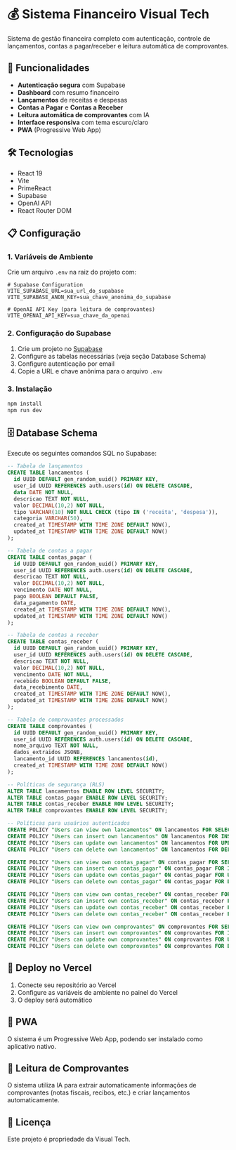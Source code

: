 # 💰 Sistema Financeiro Visual Tech

Sistema de gestão financeira completo com autenticação, controle de lançamentos, contas a pagar/receber e leitura automática de comprovantes.

## 🚀 Funcionalidades

- **Autenticação segura** com Supabase
- **Dashboard** com resumo financeiro
- **Lançamentos** de receitas e despesas
- **Contas a Pagar** e **Contas a Receber**
- **Leitura automática de comprovantes** com IA
- **Interface responsiva** com tema escuro/claro
- **PWA** (Progressive Web App)

## 🛠️ Tecnologias

- React 19
- Vite
- PrimeReact
- Supabase
- OpenAI API
- React Router DOM

## 📋 Configuração

### 1. Variáveis de Ambiente

Crie um arquivo `.env` na raiz do projeto com:

```env
# Supabase Configuration
VITE_SUPABASE_URL=sua_url_do_supabase
VITE_SUPABASE_ANON_KEY=sua_chave_anonima_do_supabase

# OpenAI API Key (para leitura de comprovantes)
VITE_OPENAI_API_KEY=sua_chave_da_openai
```

### 2. Configuração do Supabase

1. Crie um projeto no [Supabase](https://supabase.com)
2. Configure as tabelas necessárias (veja seção Database Schema)
3. Configure autenticação por email
4. Copie a URL e chave anônima para o arquivo `.env`

### 3. Instalação

```bash
npm install
npm run dev
```

## 🗄️ Database Schema

Execute os seguintes comandos SQL no Supabase:

```sql
-- Tabela de lançamentos
CREATE TABLE lancamentos (
  id UUID DEFAULT gen_random_uuid() PRIMARY KEY,
  user_id UUID REFERENCES auth.users(id) ON DELETE CASCADE,
  data DATE NOT NULL,
  descricao TEXT NOT NULL,
  valor DECIMAL(10,2) NOT NULL,
  tipo VARCHAR(10) NOT NULL CHECK (tipo IN ('receita', 'despesa')),
  categoria VARCHAR(50),
  created_at TIMESTAMP WITH TIME ZONE DEFAULT NOW(),
  updated_at TIMESTAMP WITH TIME ZONE DEFAULT NOW()
);

-- Tabela de contas a pagar
CREATE TABLE contas_pagar (
  id UUID DEFAULT gen_random_uuid() PRIMARY KEY,
  user_id UUID REFERENCES auth.users(id) ON DELETE CASCADE,
  descricao TEXT NOT NULL,
  valor DECIMAL(10,2) NOT NULL,
  vencimento DATE NOT NULL,
  pago BOOLEAN DEFAULT FALSE,
  data_pagamento DATE,
  created_at TIMESTAMP WITH TIME ZONE DEFAULT NOW(),
  updated_at TIMESTAMP WITH TIME ZONE DEFAULT NOW()
);

-- Tabela de contas a receber
CREATE TABLE contas_receber (
  id UUID DEFAULT gen_random_uuid() PRIMARY KEY,
  user_id UUID REFERENCES auth.users(id) ON DELETE CASCADE,
  descricao TEXT NOT NULL,
  valor DECIMAL(10,2) NOT NULL,
  vencimento DATE NOT NULL,
  recebido BOOLEAN DEFAULT FALSE,
  data_recebimento DATE,
  created_at TIMESTAMP WITH TIME ZONE DEFAULT NOW(),
  updated_at TIMESTAMP WITH TIME ZONE DEFAULT NOW()
);

-- Tabela de comprovantes processados
CREATE TABLE comprovantes (
  id UUID DEFAULT gen_random_uuid() PRIMARY KEY,
  user_id UUID REFERENCES auth.users(id) ON DELETE CASCADE,
  nome_arquivo TEXT NOT NULL,
  dados_extraidos JSONB,
  lancamento_id UUID REFERENCES lancamentos(id),
  created_at TIMESTAMP WITH TIME ZONE DEFAULT NOW()
);

-- Políticas de segurança (RLS)
ALTER TABLE lancamentos ENABLE ROW LEVEL SECURITY;
ALTER TABLE contas_pagar ENABLE ROW LEVEL SECURITY;
ALTER TABLE contas_receber ENABLE ROW LEVEL SECURITY;
ALTER TABLE comprovantes ENABLE ROW LEVEL SECURITY;

-- Políticas para usuários autenticados
CREATE POLICY "Users can view own lancamentos" ON lancamentos FOR SELECT USING (auth.uid() = user_id);
CREATE POLICY "Users can insert own lancamentos" ON lancamentos FOR INSERT WITH CHECK (auth.uid() = user_id);
CREATE POLICY "Users can update own lancamentos" ON lancamentos FOR UPDATE USING (auth.uid() = user_id);
CREATE POLICY "Users can delete own lancamentos" ON lancamentos FOR DELETE USING (auth.uid() = user_id);

CREATE POLICY "Users can view own contas_pagar" ON contas_pagar FOR SELECT USING (auth.uid() = user_id);
CREATE POLICY "Users can insert own contas_pagar" ON contas_pagar FOR INSERT WITH CHECK (auth.uid() = user_id);
CREATE POLICY "Users can update own contas_pagar" ON contas_pagar FOR UPDATE USING (auth.uid() = user_id);
CREATE POLICY "Users can delete own contas_pagar" ON contas_pagar FOR DELETE USING (auth.uid() = user_id);

CREATE POLICY "Users can view own contas_receber" ON contas_receber FOR SELECT USING (auth.uid() = user_id);
CREATE POLICY "Users can insert own contas_receber" ON contas_receber FOR INSERT WITH CHECK (auth.uid() = user_id);
CREATE POLICY "Users can update own contas_receber" ON contas_receber FOR UPDATE USING (auth.uid() = user_id);
CREATE POLICY "Users can delete own contas_receber" ON contas_receber FOR DELETE USING (auth.uid() = user_id);

CREATE POLICY "Users can view own comprovantes" ON comprovantes FOR SELECT USING (auth.uid() = user_id);
CREATE POLICY "Users can insert own comprovantes" ON comprovantes FOR INSERT WITH CHECK (auth.uid() = user_id);
CREATE POLICY "Users can update own comprovantes" ON comprovantes FOR UPDATE USING (auth.uid() = user_id);
CREATE POLICY "Users can delete own comprovantes" ON comprovantes FOR DELETE USING (auth.uid() = user_id);
```

## 🚀 Deploy no Vercel

1. Conecte seu repositório ao Vercel
2. Configure as variáveis de ambiente no painel do Vercel
3. O deploy será automático

## 📱 PWA

O sistema é um Progressive Web App, podendo ser instalado como aplicativo nativo.

## 🤖 Leitura de Comprovantes

O sistema utiliza IA para extrair automaticamente informações de comprovantes (notas fiscais, recibos, etc.) e criar lançamentos automaticamente.

## 📄 Licença

Este projeto é propriedade da Visual Tech.
